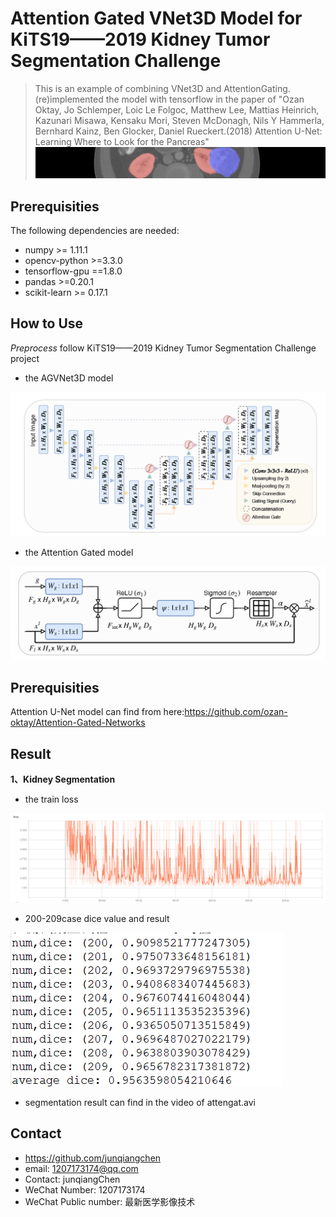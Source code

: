 # Attention Gated VNet3D Model for KiTS19——2019 Kidney Tumor Segmentation Challenge
> This is an example of combining VNet3D and AttentionGating.(re)implemented the model with tensorflow in the paper of "Ozan Oktay, Jo Schlemper, Loic Le Folgoc, Matthew Lee, Mattias Heinrich, Kazunari Misawa, Kensaku Mori, Steven McDonagh, Nils Y Hammerla, Bernhard Kainz, Ben Glocker, Daniel Rueckert.(2018) Attention U-Net: Learning Where to Look for the Pancreas"
![](KiTS19_header.png)

## Prerequisities
The following dependencies are needed:
- numpy >= 1.11.1
- opencv-python >=3.3.0
- tensorflow-gpu ==1.8.0
- pandas >=0.20.1
- scikit-learn >= 0.17.1

## How to Use

*Preprocess*
follow KiTS19——2019 Kidney Tumor Segmentation Challenge project

* the AGVNet3D model

![](AGUnet.PNG)

* the Attention Gated model

![](AGModel.PNG)

## Prerequisities
Attention U-Net model can find from here:https://github.com/ozan-oktay/Attention-Gated-Networks

## Result
**1、Kidney Segmentation**
* the train loss

![](kidneyloss.png)

* 200-209case dice value and result

![](dicevalue.PNG)

* segmentation result can find in the video of attengat.avi

## Contact
* https://github.com/junqiangchen
* email: 1207173174@qq.com
* Contact: junqiangChen
* WeChat Number: 1207173174
* WeChat Public number: 最新医学影像技术
